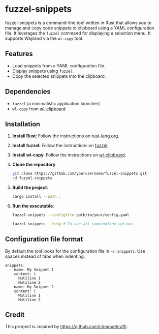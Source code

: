 # fuzzel-snippets

fuzzel-snippets is a command-line tool written in Rust that allows you to manage and copy code snippets to clipboard using a YAML configuration file. It leverages the `fuzzel` command for displaying a selection menu. It supports Wayland via the `wl-copy` tool.

## Features

- Load snippets from a YAML configuration file.
- Display snippets using `fuzzel`.
- Copy the selected snippets into the clipboard.

## Dependencies

- `fuzzel` (a minimalistic application launcher)
- `wl-copy` from [wl-clipboard](https://github.com/bugaevc/wl-clipboard)

## Installation

1. **Install Rust**: Follow the instructions on [rust-lang.org](https://www.rust-lang.org/).
2. **Install fuzzel**: Follow the instructions on [fuzzel](https://codeberg.org/dnkl/fuzzel).
3. **Install wl-copy**: Follow the instructions on [wl-clipboard](https://github.com/bugaevc/wl-clipboard).

4. **Clone the repository**:
    ```sh
    git clone https://github.com/yourusername/fuzzel-snippets.git
    cd fuzzel-snippets
    ```

5. **Build the project**:
    ```sh
    cargo install --path .
    ```

6. **Run the executable**:
    ```sh
    fuzzel-snippets --configfile path/to/your/config.yaml
    
    fuzzel-snippets --help # To see all commandline options
    ```

## Configuration file format

By default the tool looks for the configuration file in `~/.snippets`. Use spaces instead of tabs when indenting.

```
snippets:
  - name: My Snippet 1
    content: |
      Mutiline 1
      Mutiline 2
  - name: My Snippet 2
    content: |
      Mutiline 1
      Mutiline 2
```

## Credit
This prorject is inspired by https://github.com/chmouel/raffi.
